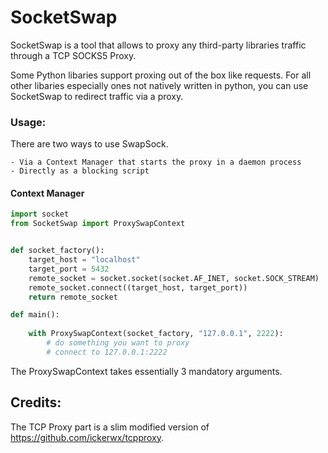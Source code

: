 # SocketSwap

SocketSwap is a tool that allows to proxy any third-party libraries traffic through a TCP SOCKS5 Proxy.

Some Python libaries support proxing out of the box like requests.
For all other libaries especially ones not natively written in python, you can use SocketSwap to redirect traffic via a proxy.

### Usage:

There are two ways to use SwapSock. 

    - Via a Context Manager that starts the proxy in a daemon process
    - Directly as a blocking script

#### Context Manager

```python 
import socket
from SocketSwap import ProxySwapContext


def socket_factory():
    target_host = "localhost"
    target_port = 5432
    remote_socket = socket.socket(socket.AF_INET, socket.SOCK_STREAM)
    remote_socket.connect((target_host, target_port))
    return remote_socket

def main():
    
    with ProxySwapContext(socket_factory, "127.0.0.1", 2222):
        # do something you want to proxy
        # connect to 127.0.0.1:2222

```
The ProxySwapContext takes essentially 3 mandatory arguments.  

## Credits:

The TCP Proxy part is a slim modified version of https://github.com/ickerwx/tcpproxy.